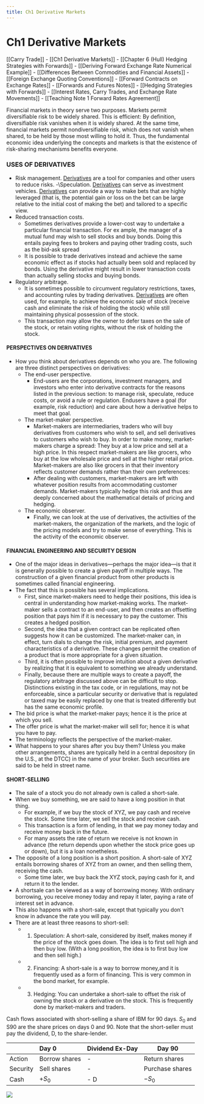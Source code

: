 ```yaml
---
title: Ch1 Derivative Markets
---
```

# Ch1 Derivative Markets

[[Carry Trade]]
	- [[Ch1 Derivative Markets]]
	- [[Chapter 6 (Hull) Hedging Strategies with Forwards]]
	- [[Deriving Forward Exchange Rate Numerical Example]]
	- [[Differences Between Commodities and Financial Assets]]
	- [[Foreign Exchange Quoting Conventions]]
	- [[Forward Contracts on Exchange Rates]]
	- [[Forwards and Futures Notes]]
	- [[Hedging Strategies with Forwards]]
	- [[Interest Rates, Carry Trades, and Exchange Rate Movements]]
	- [[Teaching Note 1 Forward Rates Agreement]]

Financial markets in theory serve two purposes. Markets permit diversifiable risk to be widely shared. This is efficient: By definition, diversifiable risk vanishes when it is widely shared. At the same time, financial markets permit nondiversifiable risk, which does not vanish when shared, to be held by those most willing to hold it. Thus, the fundamental economic idea underlying the concepts and markets is that the existence of risk-sharing mechanisms benefits everyone.

### USES OF DERIVATIVES
- Risk management. [Derivatives](Derivatives.md) are a tool for companies and other users to reduce risks.
-\Speculation. [Derivatives](Derivatives.md) can serve as investment vehicles. [Derivatives](Derivatives.md) can provide a way to make bets that are highly leveraged (that is, the potential gain or loss on the bet can be large relative to the initial cost of making the bet) and tailored to a specific view.
- Reduced transaction costs.
	- Sometimes derivatives provide a lower-cost way to undertake a particular financial transaction. For ex ample, the manager of a mutual fund may wish to sell stocks and buy bonds. Doing this entails paying fees to brokers and paying other trading costs, such as the bid-ask spread
	- It is possible to trade derivatives instead and achieve the same economic effect as if stocks had actually been sold and replaced by bonds. Using the derivative might result in lower transaction costs than actually selling stocks and buying bonds.
- Regulatory arbitrage.
	- It is sometimes possible to circumvent regulatory restrictions, taxes, and accounting rules by trading derivatives. [Derivatives](Derivatives.md) are often used, for example, to achieve the economic sale of stock (receive cash and eliminate the risk of holding the stock) while still maintaining physical possession of the stock.
	- This transaction may allow the owner to defer taxes on the sale of the stock, or retain voting rights, without the risk of holding the stock.

#### PERSPECTIVES ON DERIVATIVES
- How you think about derivatives depends on who you are. The following are three distinct perspectives on derivatives:
	- The end-user perspective.
		- End-users are the corporations, investment managers, and investors who enter into derivative contracts for the reasons listed in the previous section: to manage risk, speculate, reduce costs, or avoid a rule or regulation. Endusers have a goal (for example, risk reduction) and care about how a derivative helps to meet that goal.
	- The market-maker perspective.
		- Market-makers are intermediaries, traders who will buy derivatives from customers who wish to sell, and sell derivatives to customers who wish to buy. In order to make money, market-makers charge a spread: They buy at a low price and sell at a high price. In this respect market-makers are like grocers, who buy at the low wholesale price and sell at the higher retail price. Market-makers are also like grocers in that their inventory reflects customer demands rather than their own preferences:
		- After dealing with customers, market-makers are left with whatever position results from accommodating customer demands. Market-makers typically hedge this risk and thus are deeply concerned about the mathematical details of pricing and hedging.
	- The economic observer.
		- Finally, we can look at the use of derivatives, the activities of the market-makers, the organization of the markets, and the logic of the pricing models and try to make sense of everything. This is the activity of the economic observer.

#### FINANCIAL ENGINEERING AND SECURITY DESIGN
- One of the major ideas in derivatives—perhaps the major idea—is that it is generally possible to create a given payoff in multiple ways. The construction of a given financial product from other products is sometimes called financial engineering.
- The fact that this is possible has several implications.
	- First, since market-makers need to hedge their positions, this idea is central in understanding how market-making works. The market-maker sells a contract to an end-user, and then creates an offsetting position that pays him if it is necessary to pay the customer. This creates a hedged position.
	- Second, the idea that a given contract can be replicated often suggests how it can be customized. The market-maker can, in effect, turn dials to change the risk, initial premium, and payment characteristics of a derivative. These changes permit the creation of a product that is more appropriate for a given situation.
	- Third, it is often possible to improve intuition about a given derivative by realizing that it is equivalent to something we already understand.
	- Finally, because there are multiple ways to create a payoff, the regulatory arbitrage discussed above can be difficult to stop. Distinctions existing in the tax code, or in regulations, may not be enforceable, since a particular security or derivative that is regulated or taxed may be easily replaced by one that is treated differently but has the same economic profile.
- The bid price is what the market-maker pays; hence it is the price at which you sell.
- The offer price is what the market-maker will sell for; hence it is what you have to pay.
- The terminology reflects the perspective of the market-maker.
- What happens to your shares after you buy them? Unless you make other arrangements, shares are typically held in a central depository (in the U.S., at the DTCC) in the name of your broker. Such securities are said to be held in street name.

#### SHORT-SELLING
- The sale of a stock you do not already own is called a short-sale.
- When we buy something, we are said to have a long position in that thing.
	- For example, if we buy the stock of XYZ, we pay cash and receive the stock. Some time later, we sell the stock and receive cash.
	- This transaction is a form of lending, in that we pay money today and receive money back in the future.
	- For many assets the rate of return we receive is not known in advance (the return depends upon whether the stock price goes up or down), but it is a loan nonetheless.
- The opposite of a long position is a short position. A short-sale of XYZ entails borrowing shares of XYZ from an owner, and then selling them, receiving the cash.
	- Some time later, we buy back the XYZ stock, paying cash for it, and return it to the lender.
- A shortsale can be viewed as a way of borrowing money. With ordinary borrowing, you receive money today and repay it later, paying a rate of interest set in advance.
- This also happens with a short-sale, except that typically you don't know in advance the rate you will pay.
- There are at least three reasons to short-sell:
	- 1. Speculation: A short-sale, considered by itself, makes money if the price of the stock goes down. The idea is to first sell high and then buy low. (With a long position, the idea is to first buy low and then sell high.)
	- 2. Financing: A short-sale is a way to borrow money,and it is frequently used as a form of financing. This is very common in the bond market, for example.
	- 3. Hedging: You can undertake a short-sale to offset the risk of owning the stock or a derivative on the stock. This is frequently done by market-makers and traders.

Cash flows associated with short-selling a share of IBM for 90 days. $S_0$ and S90 are the share prices on days 0 and 90. Note that the short-seller must pay the dividend, D, to the share-lender.

|  | Day 0 | Dividend Ex-Day | Day 90 |
| :--- | :--- | :--- | ---- |
| Action | Borrow shares | - | Return shares |
| Security | Sell shares | - | Purchase shares |
| Cash | $+S_0$ | - D | $-S_0$ |

![](IMG-20240913171226948.png)